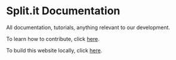 # Split.it Documentation

All documentation, tutorials, anything relevant to our development.

To learn how to contribute, click [here](https://just-the-docs.github.io/just-the-docs/).

To build this website locally, click [here](https://docs.github.com/en/pages/setting-up-a-github-pages-site-with-jekyll/testing-your-github-pages-site-locally-with-jekyll).
